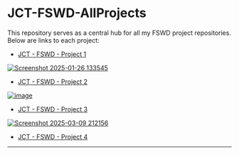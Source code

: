 # JCT-FSWD-AllProjects

This repository serves as a central hub for all my FSWD project repositories. Below are links to each project:

- [JCT - FSWD - Project 1](https://github.com/Lior-Tor/JCT-FSWD-Project1)

[![Screenshot 2025-01-26 133545](https://github.com/user-attachments/assets/dd5c3b70-15e0-4f97-98db-c3c1f6be2256)](https://lior-tor.github.io/JCT-FSWD-Project1/main.html)


- [JCT - FSWD - Project 2](https://github.com/Lior-Tor/JCT-FSWD-Project2)

[![image](https://github.com/user-attachments/assets/1d7f4018-8801-43a0-8341-5fbff95833a0)](https://lior-tor.github.io/JCT-FSWD-Project2/login.html)


- [JCT - FSWD - Project 3](https://github.com/Lior-Tor/JCT-FSWD-Project3)

[![Screenshot 2025-03-09 212156](https://github.com/user-attachments/assets/8265b3de-4fc7-4097-b330-08b656894e66)](https://lior-tor.github.io/JCT-FSWD-Project3/client/index.html)


- [JCT - FSWD - Project 4](https://github.com/Lior-Tor/JCT-FSWD-Project4)

---
